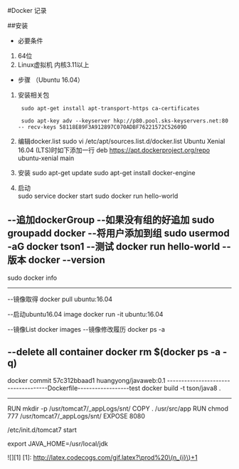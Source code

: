 #Docker 记录

##安装
* 必要条件
1. 64位
2. Linux虚拟机 内核3.11以上

* 步骤 （Ubuntu 16.04）

1. 安装相关包

    	sudo apt-get install apt-transport-https ca-certificates

		sudo apt-key adv --keyserver hkp://p80.pool.sks-keyservers.net:80 -- recv-keys 58118E89F3A912897C070ADBF76221572C52609D


2. 编辑docker.list
		sudo vi /etc/apt/sources.list.d/docker.list
Ubuntu Xenial 16.04 (LTS)时如下添加一行
		deb https://apt.dockerproject.org/repo ubuntu-xenial main

3. 安装
		sudo apt-get update
		sudo apt-get install docker-engine
4. 启动		
        sudo service docker start
		sudo docker run hello-world

--追加dockerGroup
--如果没有组的好追加
sudo groupadd docker
--将用户添加到组
sudo usermod -aG docker tson1
--测试
docker run hello-world
--版本
docker --version
--
sudo docker info

-----------------------------------------------------------------
--镜像取得
docker pull ubuntu:16.04

--启动ubuntu16.04 image
docker run -it ubuntu:16.04

--镜像List
docker images
--镜像修改履历
docker ps -a

--delete all container
docker rm $(docker ps -a -q)
--

docker commit 57c312bbaad1 huangyong/javaweb:0.1
------------------------------------Dockerfile------------------test
docker build -t tson/java8 .



-----------------
RUN mkdir -p /usr/tomcat7/_appLogs/snt/
COPY . /usr/src/app
RUN chmod 777 /usr/tomcat7/_appLogs/snt/
EXPOSE 8080

/etc/init.d/tomcat7 start

export JAVA_HOME=/usr/local/jdk	

![][1]
[1]: http://latex.codecogs.com/gif.latex?\prod%20\(n_{i}\)+1



